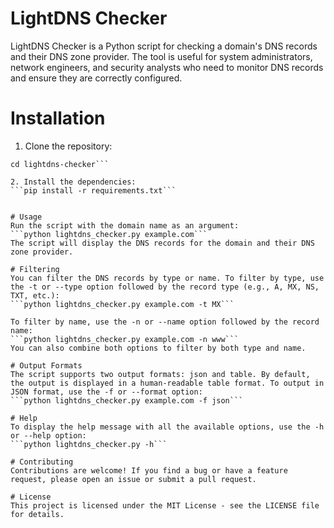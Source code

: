 # LightDNS Checker

LightDNS Checker is a Python script for checking a domain's DNS records and their DNS zone provider. The tool is useful for system administrators, network engineers, and security analysts who need to monitor DNS records and ensure they are correctly configured.

# Installation
1. Clone the repository:
```git clone https://github.com/your-username/lightdns-checker.git
cd lightdns-checker```

2. Install the dependencies:
```pip install -r requirements.txt```


# Usage
Run the script with the domain name as an argument:
```python lightdns_checker.py example.com```
The script will display the DNS records for the domain and their DNS zone provider.

# Filtering
You can filter the DNS records by type or name. To filter by type, use the -t or --type option followed by the record type (e.g., A, MX, NS, TXT, etc.):
```python lightdns_checker.py example.com -t MX```

To filter by name, use the -n or --name option followed by the record name:
```python lightdns_checker.py example.com -n www```
You can also combine both options to filter by both type and name.

# Output Formats
The script supports two output formats: json and table. By default, the output is displayed in a human-readable table format. To output in JSON format, use the -f or --format option:
```python lightdns_checker.py example.com -f json```

# Help
To display the help message with all the available options, use the -h or --help option:
```python lightdns_checker.py -h```

# Contributing
Contributions are welcome! If you find a bug or have a feature request, please open an issue or submit a pull request.

# License
This project is licensed under the MIT License - see the LICENSE file for details.
